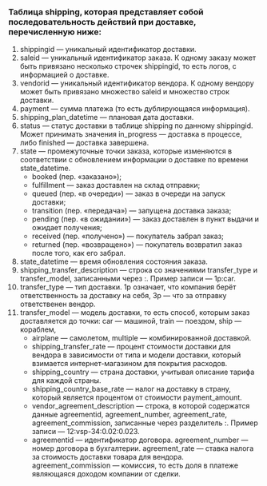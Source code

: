 ### Таблица shipping, которая представляет собой последовательность действий при доставке, перечисленную ниже:
1. shippingid — уникальный идентификатор доставки.
2. saleid — уникальный идентификатор заказа. К одному заказу может быть привязано несколько строчек shippingid, то есть логов, с информацией о доставке.
3. vendorid — уникальный идентификатор вендора. К одному вендору может быть привязано множество saleid и множество строк доставки.
4. payment — сумма платежа (то есть дублирующаяся информация).
5. shipping_plan_datetime — плановая дата доставки.
6. status — статус доставки в таблице shipping по данному shippingid. Может принимать значения in_progress — доставка в процессе, либо finished — доставка завершена.
7. state — промежуточные точки заказа, которые изменяются в соответствии с обновлением информации о доставке по времени state_datetime.
   - booked (пер. «заказано»);
   - fulfillment — заказ доставлен на склад отправки;
   - queued (пер. «в очереди») — заказ в очереди на запуск доставки;
   - transition (пер. «передача») — запущена доставка заказа;
   - pending (пер. «в ожидании») — заказ доставлен в пункт выдачи и ожидает получения;
   - received (пер. «получено») — покупатель забрал заказ;
   - returned (пер. «возвращено») — покупатель возвратил заказ после того, как его забрал.
8. state_datetime — время обновления состояния заказа.
9. shipping_transfer_description — строка со значениями transfer_type и transfer_model, записанными через :. Пример записи — 1p:car.
10. transfer_type — тип доставки. 1p означает, что компания берёт ответственность за доставку на себя, 3p — что за отправку ответственен вендор.
11. transfer_model — модель доставки, то есть способ, которым заказ доставляется до точки: car — машиной, train — поездом, ship — кораблем,
    - airplane — самолетом, multiple — комбинированной доставкой.
    - shipping_transfer_rate — процент стоимости доставки для вендора в зависимости от типа и модели доставки, который взимается интернет-магазином для покрытия расходов.
    - shipping_country — страна доставки, учитывая описание тарифа для каждой страны.
    - shipping_country_base_rate — налог на доставку в страну, который является процентом от стоимости payment_amount.
    - vendor_agreement_description — строка, в которой содержатся данные agreementid, agreement_number, agreement_rate, agreement_commission, записанные через разделитель :. Пример записи — 12:vsp-34:0.02:0.023.
    - agreementid — идентификатор договора. agreement_number — номер договора в бухгалтерии. agreement_rate — ставка налога за стоимость доставки товара для вендора. agreement_commission — комиссия, то есть доля в платеже являющаяся доходом компании от сделки.
